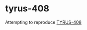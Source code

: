 tyrus-408
========================

Attempting to reproduce [TYRUS-408](https://java.net/jira/browse/TYRUS-408)